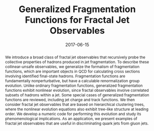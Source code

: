 ---
title: "Generalized Fragmentation Functions for Fractal Jet Observables"
authors:
- "B. Elder"
- "M. Procura"
- "J. Thaler"
- "W. Wallewijn"
- "K. Zhou"
date: "2017-06-15"
doi: ""

# Publication type. (2 = journal article, 3 = preprint)
publication_types: ["2"]
publication: "Journal of High Energy Physics"
publication_short: "JHEP"

abstract: We introduce a broad class of fractal jet observables that recursively probe the collective properties of hadrons produced in jet fragmentation. To describe these collinear-unsafe observables, we generalize the formalism of fragmentation functions, which are important objects in QCD for calculating cross sections involving identified final-state hadrons. Fragmentation functions are fundamentally nonperturbative, but have a calculable renormalization group evolution. Unlike ordinary fragmentation functions, generalized fragmentation functions exhibit nonlinear evolution, since fractal observables involve correlated subsets of hadrons within a jet. Some special cases of generalized fragmentation functions are reviewed, including jet charge and track functions. We then consider fractal jet observables that are based on hierarchical clustering trees, where the nonlinear evolution equations also exhibit tree-like structure at leading order. We develop a numeric code for performing this evolution and study its phenomenological implications. As an application, we present examples of fractal jet observables that are useful in discriminating quark jets from gluon jets.

summary: We introduce a broad class of fractal jet observables that recursively probe the collective properties of hadrons produced in jet fragmentation.

featured: false

links:
- name: ArXiv
  url: https://arxiv.org/abs/1704.05456
- name: JHEP
  url: https://link.springer.com/article/10.1007/JHEP06(2017)085

---